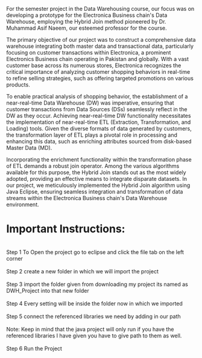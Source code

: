 For the semester project in the Data Warehousing course, our focus was on developing a prototype for the Electronica Business chain's Data Warehouse, employing the Hybrid Join method pioneered by Dr. Muhammad Asif Naeem, our esteemed professor for the course.

The primary objective of our project was to construct a comprehensive data warehouse integrating both master data and transactional data, particularly focusing on customer transactions within Electronica, a prominent Electronics Business chain operating in Pakistan and globally. With a vast customer base across its numerous stores, Electronica recognizes the critical importance of analyzing customer shopping behaviors in real-time to refine selling strategies, such as offering targeted promotions on various products.

To enable practical analysis of shopping behavior, the establishment of a near-real-time Data Warehouse (DW) was imperative, ensuring that customer transactions from Data Sources (DSs) seamlessly reflect in the DW as they occur. Achieving near-real-time DW functionality necessitates the implementation of near-real-time ETL (Extraction, Transformation, and Loading) tools. Given the diverse formats of data generated by customers, the transformation layer of ETL plays a pivotal role in processing and enhancing this data, such as enriching attributes sourced from disk-based Master Data (MD).

Incorporating the enrichment functionality within the transformation phase of ETL demands a robust join operator. Among the various algorithms available for this purpose, the Hybrid Join stands out as the most widely adopted, providing an effective means to integrate disparate datasets. In our project, we meticulously implemented the Hybrid Join algorithm using Java Eclipse, ensuring seamless integration and transformation of data streams within the Electronica Business chain's Data Warehouse environment.

<h1>Important Instructions:</h1>
<br>Step 1 To Open the project go to eclipse and click the file tab on the left corner</br>
<br>Step 2 create a new folder in which we will import the project</br>
<br>Step 3 import the folder given from downloading my project its named as DWH_Project into that new folder</br>
<br>Step 4 Every setting will be inside the folder now in which we imported</br>
<br>Step 5 connect the referenced libraries we need by adding in our path</br>
<br>Note: Keep in mind that the java project will only run if you have the referenced libraries I have given you have to give path to them as well.</br>
<br>Step 6 Run the Project</br>
	
